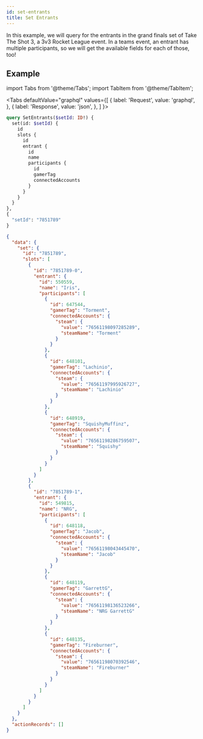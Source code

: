 ```yaml
---
id: set-entrants
title: Set Entrants
---
```


In this example, we will query for the entrants in the grand finals set of Take The Shot 3,
a 3v3 Rocket League event.
In a teams event, an entrant has multiple participants,
so we will get the available fields for each of those, too!

## Example

import Tabs from '@theme/Tabs';
import TabItem from '@theme/TabItem';

<Tabs
defaultValue="graphql"
values={[
{ label: 'Request', value: 'graphql', },
{ label: 'Response', value: 'json', },
]
}>
<TabItem value="graphql">

```graphql
query SetEntrants($setId: ID!) {
  set(id: $setId) {
    id
    slots {
      id
      entrant {
        id
        name
        participants {
          id
          gamerTag
          connectedAccounts
        }
      }
    }
  }
},
{
  "setId": "7851789"
}
```

</TabItem>

<TabItem value="json">

```json
{
  "data": {
    "set": {
      "id": "7851789",
      "slots": [
        {
          "id": "7851789-0",
          "entrant": {
            "id": 550559,
            "name": "Iris",
            "participants": [
              {
                "id": 647544,
                "gamerTag": "Torment",
                "connectedAccounts": {
                  "steam": {
                    "value": "76561198097285289",
                    "steamName": "Torment"
                  }
                }
              },
              {
                "id": 648101,
                "gamerTag": "Lachinio",
                "connectedAccounts": {
                  "steam": {
                    "value": "76561197995926727",
                    "steamName": "Lachinio"
                  }
                }
              },
              {
                "id": 648919,
                "gamerTag": "SquishyMuffinz",
                "connectedAccounts": {
                  "steam": {
                    "value": "76561198286759507",
                    "steamName": "Squishy"
                  }
                }
              }
            ]
          }
        },
        {
          "id": "7851789-1",
          "entrant": {
            "id": 549815,
            "name": "NRG",
            "participants": [
              {
                "id": 648118,
                "gamerTag": "Jacob",
                "connectedAccounts": {
                  "steam": {
                    "value": "76561198043445470",
                    "steamName": "Jacob"
                  }
                }
              },
              {
                "id": 648119,
                "gamerTag": "GarrettG",
                "connectedAccounts": {
                  "steam": {
                    "value": "76561198136523266",
                    "steamName": "NRG GarrettG"
                  }
                }
              },
              {
                "id": 648135,
                "gamerTag": "Fireburner",
                "connectedAccounts": {
                  "steam": {
                    "value": "76561198070392546",
                    "steamName": "Fireburner"
                  }
                }
              }
            ]
          }
        }
      ]
    }
  },
  "actionRecords": []
}
```

</TabItem>
</Tabs>
